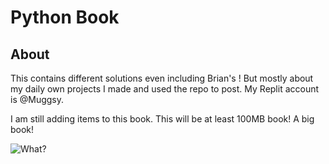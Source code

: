 # Python Book
## About
This contains different solutions even including Brian's <Practicle Introduction To Python>! But mostly about my daily own projects I made and used the repo to post. My Replit account is @Muggsy.

I am still adding items to this book. This will be at least 100MB book! A big book!

![What?](https://media.giphy.com/media/vFKqnCdLPNOKc/giphy.gif)
